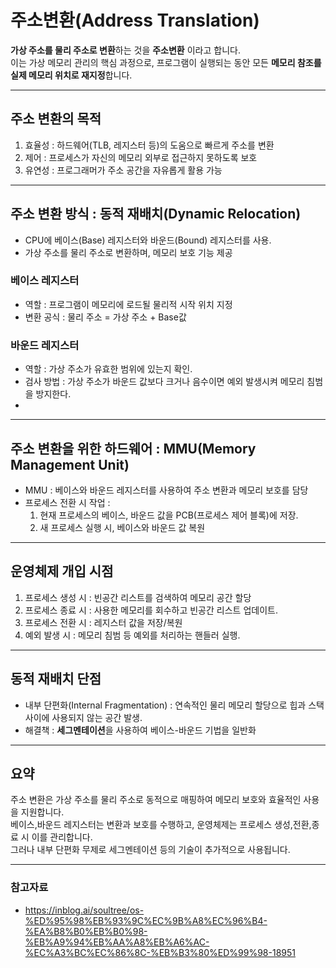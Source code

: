 # 주소변환(Address Translation)

**가상 주소를 물리 주소로 변환**하는 것을 **주소변환** 이라고 합니다.   
이는 가상 메모리 관리의 핵심 과정으로, 프로그램이 실행되는 동안 모든 **메모리 참조를 실제 메모리 위치로 재지정**합니다.

---

## 주소 변환의 목적
1. 효율성 : 하드웨어(TLB, 레지스터 등)의 도움으로 빠르게 주소를 변환  
2. 제어 : 프로세스가 자신의 메모리 외부로 접근하지 못하도록 보호  
3. 유연성 : 프로그래머가 주소 공간을 자유롭게 활용 가능
---

## 주소 변환 방식 : 동적 재배치(Dynamic Relocation)
- CPU에 베이스(Base) 레지스터와 바운드(Bound) 레지스터를 사용.
- 가상 주소를 물리 주소로 변환하며, 메모리 보호 기능 제공

### 베이스 레지스터
- 역할 : 프로그램이 메모리에 로드될 물리적 시작 위치 지정
- 변환 공식 : 물리 주소 = 가상 주소 + Base값

### 바운드 레지스터
- 역할 : 가상 주소가 유효한 범위에 있는지 확인.
- 검사 방법 : 가상 주소가 바운드 값보다 크거나 음수이면 예외 발생시켜 메모리 침범을 방지한다.
- 
---

## 주소 변환을 위한 하드웨어 : MMU(Memory Management Unit)
- MMU : 베이스와 바운드 레지스터를 사용하여 주소 변환과 메모리 보호를 담당
- 프로세스 전환 시 작업 :
  1. 현재 프로세스의 베이스, 바운드 값을 PCB(프로세스 제어 블록)에 저장.
  2. 새 프로세스 실행 시, 베이스와 바운드 값 복원

---
## 운영체제 개입 시점
1. 프로세스 생성 시 : 빈공간 리스트를 검색하여 메모리 공간 할당
2. 프로세스 종료 시 : 사용한 메모리를 회수하고 빈공간 리스트 업데이트.
3. 프로세스 전환 시 : 레지스터 값을 저장/복원
4. 예외 발생 시 : 메모리 침범 등 예외를 처리하는 핸들러 실행.

---

## 동적 재배치 단점
- 내부 단편화(Internal Fragmentation) : 연속적인 물리 메모리 할당으로 힙과 스택 사이에 사용되지 않는 공간 발생.
- 해결책 : **세그멘테이션**을 사용하여 베이스-바운드 기법을 일반화

---

## 요약
주소 변환은 가상 주소를 물리 주소로 동적으로 매핑하여 메모리 보호와 효율적인 사용을 지원합니다.  
베이스,바운드 레지스터는 변환과 보호를 수행하고, 운영체제는 프로세스 생성,전환,종료 시 이를 관리합니다.  
그러나 내부 단편화 무제로 세그멘테이션 등의 기술이 추가적으로 사용됩니다.  

---
### 참고자료
- https://inblog.ai/soultree/os-%ED%95%98%EB%93%9C%EC%9B%A8%EC%96%B4-%EA%B8%B0%EB%B0%98-%EB%A9%94%EB%AA%A8%EB%A6%AC-%EC%A3%BC%EC%86%8C-%EB%B3%80%ED%99%98-18951
